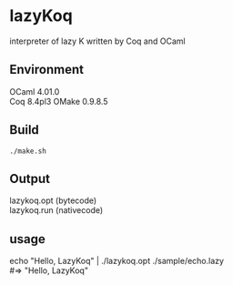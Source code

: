 lazyKoq
=======

interpreter of lazy K written by Coq and OCaml

Environment
-----------
OCaml 4.01.0  
Coq 8.4pl3
OMake 0.9.8.5

Build
-----
`./make.sh`

Output
------
lazykoq.opt (bytecode)  
lazykoq.run (nativecode)

usage
-----

echo "Hello, LazyKoq" | ./lazykoq.opt ./sample/echo.lazy  
 #=> "Hello, LazyKoq"

